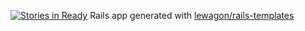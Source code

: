 [![Stories in Ready](https://badge.waffle.io/american0/alchemist.png?label=ready&title=Ready)](https://waffle.io/american0/alchemist)
Rails app generated with [lewagon/rails-templates](https://github.com/lewagon/rails-templates)
